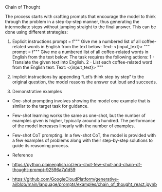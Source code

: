 Chain of Thought

The process starts with crafting prompts that encourage the model to think through the problem in a step-by-step manner, thus generating the intermediate steps without jumping straight to the final answer. This can be done using different strategies:

1. Explicit instructions
prompt = f"""
Give me a numbered list of all coffee-related words in English from the text below:
Text: <{input_text}>
"""
prompt = f"""
Give me a numbered list of all coffee-related words in English from the text below:
The task requires the following actions:
1 - Translate the given text into English.
2 - List each coffee-related word from the English text.
Text: <{input_text}>
"""


2. Implicit instructions
by appending “Let’s think step by step” to the original question, the model reasons the answer out loud and succeeds.

3. Demonstrative examples
- One-shot prompting involves showing the model one example that is similar to the target task for guidance.
- Few-shot learning works the same as one-shot, but the number of examples given is higher, typically around a hundred. The performance of the model increases linearly with the number of examples.
- Few-shot CoT prompting. In a few-shot CoT, the model is provided with a few examples of problems along with their step-by-step solutions to guide its reasoning process.

- Reference

- https://python.plainenglish.io/zero-shot-few-shot-and-chain-of-thought-prompt-92596a7a1d59
- https://github.com/GoogleCloudPlatform/generative-ai/blob/main/language/prompts/examples/chain_of_thought_react.ipynb